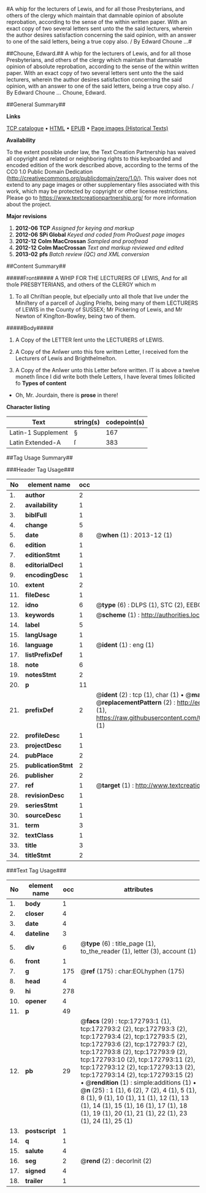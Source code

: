 #A whip for the lecturers of Lewis, and for all those Presbyterians, and others of the clergy which maintain that damnable opinion of absolute reprobation, according to the sense of the within written paper. With an exact copy of two several letters sent unto the the said lecturers, wherein the author desires satisfaction concerning the said opinion, with an answer to one of the said letters, being a true copy also. / By Edward Choune ...#

##Choune, Edward.##
A whip for the lecturers of Lewis, and for all those Presbyterians, and others of the clergy which maintain that damnable opinion of absolute reprobation, according to the sense of the within written paper. With an exact copy of two several letters sent unto the the said lecturers, wherein the author desires satisfaction concerning the said opinion, with an answer to one of the said letters, being a true copy also. / By Edward Choune ...
Choune, Edward.

##General Summary##

**Links**

[TCP catalogue](http://www.ota.ox.ac.uk/tcp/)  • 
[HTML](http://tei.it.ox.ac.uk/tcp/Texts-HTML/free/A79/A79533.html)  • 
[EPUB](http://tei.it.ox.ac.uk/tcp/Texts-EPUB/free/A79/A79533.epub) • 
[Page images (Historical Texts)](https://historicaltexts.jisc.ac.uk/eebo-47682835e)

**Availability**

To the extent possible under law, the Text Creation Partnership has waived all copyright and related or neighboring rights to this keyboarded and encoded edition of the work described above, according to the terms of the CC0 1.0 Public Domain Dedication (http://creativecommons.org/publicdomain/zero/1.0/). This waiver does not extend to any page images or other supplementary files associated with this work, which may be protected by copyright or other license restrictions. Please go to https://www.textcreationpartnership.org/ for more information about the project.

**Major revisions**

1. __2012-06__ __TCP__ *Assigned for keying and markup*
1. __2012-06__ __SPi Global__ *Keyed and coded from ProQuest page images*
1. __2012-12__ __Colm MacCrossan__ *Sampled and proofread*
1. __2012-12__ __Colm MacCrossan__ *Text and markup reviewed and edited*
1. __2013-02__ __pfs__ *Batch review (QC) and XML conversion*

##Content Summary##

#####Front#####
A WHIP FOR THE LECTURERS OF LEWIS, And for all thoſe PRESBYTERIANS, and others of the CLERGY which m
1. To all Chriſtian people, but eſpecially unto all thoſe that live under the Miniſtery of a parcell of Jugling Prieſts, being many of them LECTURERS of LEWIS in the County of SUSSEX; Mr Pickering of Lewis, and Mr Newton of Kingſton-Bowſey, being two of them.

#####Body#####

1. A Copy of the LETTER ſent unto the LECTURERS of LEWIS.

1. A Copy of the Anſwer unto this fore written Letter, I received fom the Lecturers of Lewis and Brighthelmeſton.

1. A Copy of the Anſwer unto this Letter before written.
IT is above a twelve moneth ſince I did write both theſe Letters, I have ſeveral times ſollicited fo
**Types of content**

  * Oh, Mr. Jourdain, there is **prose** in there!

**Character listing**


|Text|string(s)|codepoint(s)|
|---|---|---|
|Latin-1 Supplement|§|167|
|Latin Extended-A|ſ|383|

##Tag Usage Summary##

###Header Tag Usage###

|No|element name|occ|attributes|
|---|---|---|---|
|1.|__author__|2||
|2.|__availability__|1||
|3.|__biblFull__|1||
|4.|__change__|5||
|5.|__date__|8| @__when__ (1) : 2013-12 (1)|
|6.|__edition__|1||
|7.|__editionStmt__|1||
|8.|__editorialDecl__|1||
|9.|__encodingDesc__|1||
|10.|__extent__|2||
|11.|__fileDesc__|1||
|12.|__idno__|6| @__type__ (6) : DLPS (1), STC (2), EEBO-CITATION (1), OCLC (1), VID (1)|
|13.|__keywords__|1| @__scheme__ (1) : http://authorities.loc.gov/ (1)|
|14.|__label__|5||
|15.|__langUsage__|1||
|16.|__language__|1| @__ident__ (1) : eng (1)|
|17.|__listPrefixDef__|1||
|18.|__note__|6||
|19.|__notesStmt__|2||
|20.|__p__|11||
|21.|__prefixDef__|2| @__ident__ (2) : tcp (1), char (1)  •  @__matchPattern__ (2) : ([0-9\-]+):([0-9IVX]+) (1), (.+) (1)  •  @__replacementPattern__ (2) : http://eebo.chadwyck.com/downloadtiff?vid=$1&page=$2 (1), https://raw.githubusercontent.com/textcreationpartnership/Texts/master/tcpchars.xml#$1 (1)|
|22.|__profileDesc__|1||
|23.|__projectDesc__|1||
|24.|__pubPlace__|2||
|25.|__publicationStmt__|2||
|26.|__publisher__|2||
|27.|__ref__|1| @__target__ (1) : http://www.textcreationpartnership.org/docs/. (1)|
|28.|__revisionDesc__|1||
|29.|__seriesStmt__|1||
|30.|__sourceDesc__|1||
|31.|__term__|3||
|32.|__textClass__|1||
|33.|__title__|3||
|34.|__titleStmt__|2||


###Text Tag Usage###

|No|element name|occ|attributes|
|---|---|---|---|
|1.|__body__|1||
|2.|__closer__|4||
|3.|__date__|4||
|4.|__dateline__|3||
|5.|__div__|6| @__type__ (6) : title_page (1), to_the_reader (1), letter (3), account (1)|
|6.|__front__|1||
|7.|__g__|175| @__ref__ (175) : char:EOLhyphen (175)|
|8.|__head__|4||
|9.|__hi__|278||
|10.|__opener__|4||
|11.|__p__|49||
|12.|__pb__|29| @__facs__ (29) : tcp:172793:1 (1), tcp:172793:2 (2), tcp:172793:3 (2), tcp:172793:4 (2), tcp:172793:5 (2), tcp:172793:6 (2), tcp:172793:7 (2), tcp:172793:8 (2), tcp:172793:9 (2), tcp:172793:10 (2), tcp:172793:11 (2), tcp:172793:12 (2), tcp:172793:13 (2), tcp:172793:14 (2), tcp:172793:15 (2)  •  @__rendition__ (1) : simple:additions (1)  •  @__n__ (25) : 1 (1), 6 (2), 7 (2), 4 (1), 5 (1), 8 (1), 9 (1), 10 (1), 11 (1), 12 (1), 13 (1), 14 (1), 15 (1), 16 (1), 17 (1), 18 (1), 19 (1), 20 (1), 21 (1), 22 (1), 23 (1), 24 (1), 25 (1)|
|13.|__postscript__|1||
|14.|__q__|1||
|15.|__salute__|4||
|16.|__seg__|2| @__rend__ (2) : decorInit (2)|
|17.|__signed__|4||
|18.|__trailer__|1||
